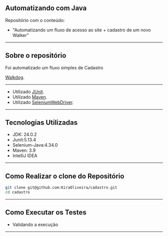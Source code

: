 ## Automatizando com Java

Repositório com o conteúdo:

* "Automatizando um fluxo de acesso ao site + cadastro de um novo Walker"

---
## Sobre o repositório

Foi automatizado um fluxo simples de Cadastro

[Walkdog](https://walkdog.vercel.app/).

---

* Utilizado [JUnit](https://junit.org/).
* Utilizado [Maven](https://maven.apache.org/).
* Utilizado [SeleniumWebDriver](https://www.selenium.dev/documentation/webdriver/).

---

## Tecnologias Utilizadas

- JDK: 24.0.2
- Junit:5.13.4
- Selenium-Java:4.34.0
- Maven: 3.9
- IntelliJ IDEA

---

## Como Realizar o clone do Repositório

```bash
git clone git@github.com:KiraOliveira/cadastro.git
cd cadastro
```

---

## Como Executar os Testes

* Validando a execução
---


